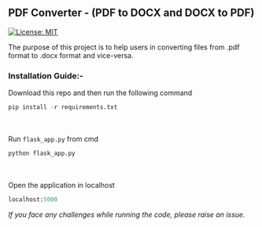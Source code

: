 ## PDF Converter - (PDF to DOCX and DOCX to PDF)

[![License: MIT](https://img.shields.io/badge/License-MIT-yellow.svg)](https://opensource.org/licenses/MIT)

The purpose of this project is to help users in converting files from .pdf format to .docx format and vice-versa.

### Installation Guide:-

Download this repo and then run the following command

```python
pip install -r requirements.txt
```
<br/><br/>
Run `flask_app.py` from cmd
```python
python flask_app.py
```
<br/><br/>
Open the application in localhost
```python
localhost:5000
```
_If you face any challenges while running the code, please raise an issue._

